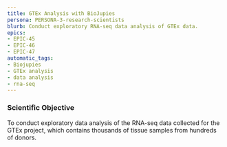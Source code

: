 ```yaml
---
title: GTEx Analysis with BioJupies
persona: PERSONA-3-research-scientists
blurb: Conduct exploratory RNA-seq data analysis of GTEx data.
epics:
- EPIC-45
- EPIC-46
- EPIC-47
automatic_tags:
- Biojupies
- GTEx analysis
- data analysis
- rna-seq
---
```

### Scientific Objective

To conduct exploratory data analysis of the RNA-seq data collected for the GTEx project, which contains thousands of tissue samples from hundreds of donors.